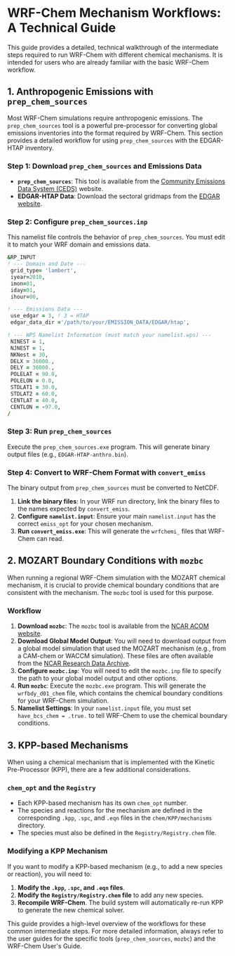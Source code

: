 # WRF-Chem Mechanism Workflows: A Technical Guide

This guide provides a detailed, technical walkthrough of the intermediate steps required to run WRF-Chem with different chemical mechanisms. It is intended for users who are already familiar with the basic WRF-Chem workflow.

## 1. Anthropogenic Emissions with `prep_chem_sources`

Most WRF-Chem simulations require anthropogenic emissions. The `prep_chem_sources` tool is a powerful pre-processor for converting global emissions inventories into the format required by WRF-Chem. This section provides a detailed workflow for using `prep_chem_sources` with the EDGAR-HTAP inventory.

### Step 1: Download `prep_chem_sources` and Emissions Data

-   **`prep_chem_sources`**: This tool is available from the [Community Emissions Data System (CEDS)](https://github.com/JGCRI/CEDS) website.
-   **EDGAR-HTAP Data**: Download the sectoral gridmaps from the [EDGAR website](https://edgar.jrc.ec.europa.eu/).

### Step 2: Configure `prep_chem_sources.inp`

This namelist file controls the behavior of `prep_chem_sources`. You must edit it to match your WRF domain and emissions data.

```fortran
&RP_INPUT
! --- Domain and Date ---
 grid_type= 'lambert',
 iyear=2010,
 imon=01,
 iday=01,
 ihour=00,

! --- Emissions Data ---
 use_edgar = 3, ! 3 = HTAP
 edgar_data_dir ='/path/to/your/EMISSION_DATA/EDGAR/htap',

! --- WPS Namelist Information (must match your namelist.wps) ---
 NINEST = 1,
 NJNEST = 1,
 NKNest = 30,
 DELX = 36000.,
 DELY = 36000.,
 POLELAT = 90.0,
 POLELON = 0.0,
 STDLAT1 = 30.0,
 STDLAT2 = 60.0,
 CENTLAT = 40.0,
 CENTLON = -97.0,
/
```

### Step 3: Run `prep_chem_sources`

Execute the `prep_chem_sources.exe` program. This will generate binary output files (e.g., `EDGAR-HTAP-anthro.bin`).

### Step 4: Convert to WRF-Chem Format with `convert_emiss`

The binary output from `prep_chem_sources` must be converted to NetCDF.

1.  **Link the binary files**: In your WRF run directory, link the binary files to the names expected by `convert_emiss`.
2.  **Configure `namelist.input`**: Ensure your main `namelist.input` has the correct `emiss_opt` for your chosen mechanism.
3.  **Run `convert_emiss.exe`**: This will generate the `wrfchemi_` files that WRF-Chem can read.

## 2. MOZART Boundary Conditions with `mozbc`

When running a regional WRF-Chem simulation with the MOZART chemical mechanism, it is crucial to provide chemical boundary conditions that are consistent with the mechanism. The `mozbc` tool is used for this purpose.

### Workflow

1.  **Download `mozbc`**: The `mozbc` tool is available from the [NCAR ACOM website](https://www2.acom.ucar.edu/gcm/mozart).
2.  **Download Global Model Output**: You will need to download output from a global model simulation that used the MOZART mechanism (e.g., from a CAM-chem or WACCM simulation). These files are often available from the [NCAR Research Data Archive](https://rda.ucar.edu/).
3.  **Configure `mozbc.inp`**: You will need to edit the `mozbc.inp` file to specify the path to your global model output and other options.
4.  **Run `mozbc`**: Execute the `mozbc.exe` program. This will generate the `wrfbdy_d01_chem` file, which contains the chemical boundary conditions for your WRF-Chem simulation.
5.  **Namelist Settings**: In your `namelist.input` file, you must set `have_bcs_chem = .true.` to tell WRF-Chem to use the chemical boundary conditions.

## 3. KPP-based Mechanisms

When using a chemical mechanism that is implemented with the Kinetic Pre-Processor (KPP), there are a few additional considerations.

### `chem_opt` and the `Registry`

-   Each KPP-based mechanism has its own `chem_opt` number.
-   The species and reactions for the mechanism are defined in the corresponding `.kpp`, `.spc`, and `.eqn` files in the `chem/KPP/mechanisms` directory.
-   The species must also be defined in the `Registry/Registry.chem` file.

### Modifying a KPP Mechanism

If you want to modify a KPP-based mechanism (e.g., to add a new species or reaction), you will need to:

1.  **Modify the `.kpp`, `.spc`, and `.eqn` files**.
2.  **Modify the `Registry/Registry.chem` file** to add any new species.
3.  **Recompile WRF-Chem**. The build system will automatically re-run KPP to generate the new chemical solver.

This guide provides a high-level overview of the workflows for these common intermediate steps. For more detailed information, always refer to the user guides for the specific tools (`prep_chem_sources`, `mozbc`) and the WRF-Chem User's Guide.